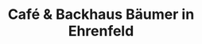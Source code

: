 ---
title: "Café & Backhaus Bäumer in Ehrenfeld"
url: /bochum/cafe-und-backhaus-baeumer-in-ehrenfeld-wasserstrasse/
shop: Bäckerei
---